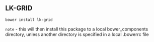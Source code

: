 ## LK-GRID

	bower install lk-grid

`note` - this will then install this package to a local bower_components directory, unless another directory is specified in a local .bowerrc file
